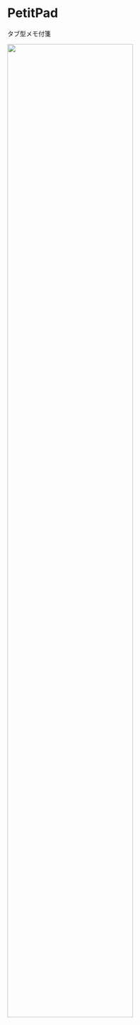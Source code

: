 # PetitPad
タブ型メモ付箋

<img src="https://raw.github.com/wiki/niki/PetitPad/images/window.png" width="75%">
